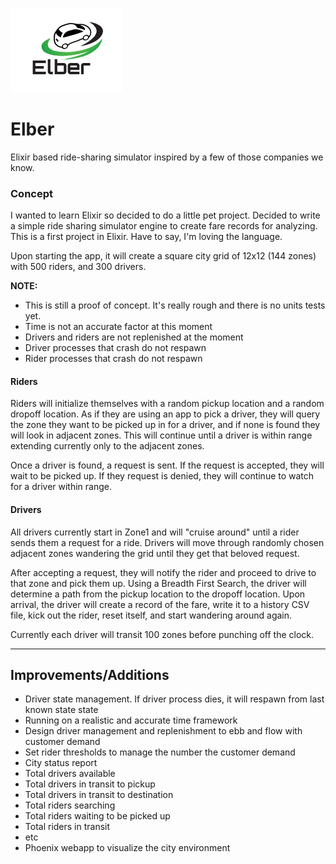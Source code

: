 ![Elber Logo](assets/logo.png)

# Elber
Elixir based ride-sharing simulator inspired by a few of those companies we know.

### Concept
I wanted to learn Elixir so decided to do a little pet project.  Decided to write a simple ride sharing simulator engine to create fare records for analyzing. This is a first project in Elixir.  Have to say, I'm loving the language.

Upon starting the app, it will create a square city grid of 12x12 (144 zones) with 500 riders, and 300 drivers.  

**NOTE:**

* This is still a proof of concept.  It's really rough and there is no units tests yet.
* Time is not an accurate factor at this moment
* Drivers and riders are not replenished at the moment
* Driver processes that crash do not respawn
* Rider processes that crash do not respawn

#### Riders
Riders will initialize themselves with a random pickup location and a random dropoff location. As if they are using an app to pick a driver, they will query the zone they want to be picked up in for a driver, and if none is found they will look in adjacent zones.  This will continue until a driver is within range extending currently only to the adjacent zones.

Once a driver is found, a request is sent.  If the request is accepted, they will wait to be picked up.  If they request is denied, they will continue to watch for a driver within range.

#### Drivers
All drivers currently start in Zone1 and will "cruise around" until a rider sends them a request for a ride.  Drivers will move through randomly chosen adjacent zones wandering the grid until they get that beloved request.

After accepting a request, they will notify the rider and proceed to drive to that zone and pick them up.  Using a Breadth First Search, the driver will determine a path from the pickup location to the dropoff location. Upon arrival, the driver will create a record of the fare, write it to a history CSV file, kick out the rider, reset itself, and start wandering around again.

Currently each driver will transit 100 zones before punching off the clock.

----
## Improvements/Additions
* Driver state management.  If driver process dies, it will respawn from last known state state
* Running on a realistic and accurate time framework
* Design driver management and replenishment to ebb and flow with customer demand
* Set rider thresholds to manage the number the customer demand
* City status report
 * Total drivers available
 * Total drivers in transit to pickup
 * Total drivers in transit to destination
 * Total riders searching
 * Total riders waiting to be picked up
 * Total riders in transit
 * etc
* Phoenix webapp to visualize the city environment
